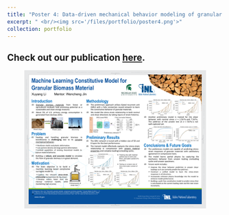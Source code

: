 ```yaml
---
title: "Poster 4: Data-driven mechanical behavior modeling of granular biomass materials"
excerpt: " <br/><img src='/files/portfolio/poster4.png'>"
collection: portfolio
---
```


Check out our publication [here](https://doi.org/10.1016/j.compgeo.2024.106907).
-----

<figure>
  <img src="/files/portfolio/poster4.png" alt="Description of the image"/>
</figure>
